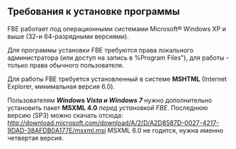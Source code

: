## Требования к установке программы ##

FBE работает под операционными системами Microsoft® Windows XP и выше (32-и 64-разрядными версиями).

Для программы установки FBE требуются права локального администратора (или доступ на запись в %Program Files"), для работы - только права обычного пользователя.

Для работы FBE требуется установленный в системе **MSHTML** (Internet Explorer, минимальная версия 6.0).

Пользователям _**Windows Vista и Windows 7**_ нужно дополнительно установить пакет **MSXML 4.0** _перед установкой FBE_. Последнюю версию (SP3) можно скачать отсюда: http://download.microsoft.com/download/A/2/D/A2D8587D-0027-4217-9DAD-38AFDB0A177E/msxml.msi MSXML 6.0 не годится, нужна именно четвертая версия.